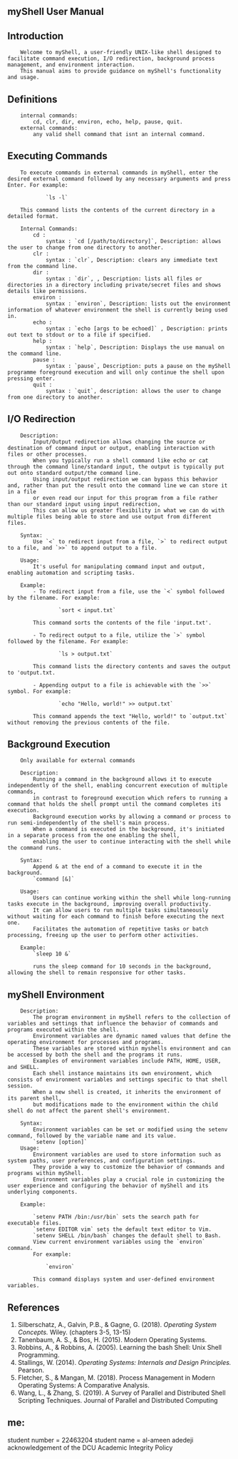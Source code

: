 ##                                                                                  myShell User Manual

## Introduction

        Welcome to myShell, a user-friendly UNIX-like shell designed to facilitate command execution, I/O redirection, background process management, and environment interaction. 
        This manual aims to provide guidance on myShell's functionality and usage.

## Definitions 
        internal commands: 
            cd, clr, dir, environ, echo, help, pause, quit.
        external commands: 
            any valid shell command that isnt an internal command.

## Executing Commands
        To execute commands in external commands in myShell, enter the desired external command followed by any necessary arguments and press Enter. For example:

                `ls -l`

        This command lists the contents of the current directory in a detailed format.

        Internal Commands:
            cd : 
                syntax : `cd [/path/to/directory]`, Description: allows the user to change from one directory to another.
            clr : 
                syntax : `clr`, Description: clears any immediate text from the command line.
            dir :
                syntax : `dir`, , Description: lists all files or directories in a directory including private/secret files and shows details like permissions.
            environ : 
                syntax : `environ`, Description: lists out the environment information of whatever environment the shell is currently being used in.
            echo : 
                syntax : `echo [args to be echoed]` , Description: prints out text to stdout or to a file if specified.
            help : 
                syntax : `help`, Description: Displays the use manual on the command line. 
            pause : 
                syntax : `pause`, Description: puts a pause on the myShell programme foreground execution and will only continue the shell upon pressing enter.
            quit : 
                syntax : `quit`, description: allows the user to change from one directory to another.

## I/O Redirection

        Description: 
            Input/Output redirection allows changing the source or destination of command input or output, enabling interaction with files or other processes.
            When you typically run a shell command like echo or cat through the command line/standard input, the output is typically put out onto standard output/the command line.
            Using input/output redirection we can bypass this behavior and, rather than put the result onto the command line we can store it in a file 
            or even read our input for this program from a file rather than our standard input using input redirection,
            This can allow us greater flexibility in what we can do with multiple files being able to store and use output from different files.
        
        Syntax: 
            Use `<` to redirect input from a file, `>` to redirect output to a file, and `>>` to append output to a file.

        Usage: 
            It's useful for manipulating command input and output, enabling automation and scripting tasks.

        Example:
            - To redirect input from a file, use the `<` symbol followed by the filename. For example:

                    `sort < input.txt`

            This command sorts the contents of the file 'input.txt'.

            - To redirect output to a file, utilize the `>` symbol followed by the filename. For example:

                    `ls > output.txt`

            This command lists the directory contents and saves the output to 'output.txt.

            - Appending output to a file is achievable with the `>>` symbol. For example:

                    `echo "Hello, world!" >> output.txt`

            This command appends the text "Hello, world!" to `output.txt` without removing the previous contents of the file.

## Background Execution
        Only available for external commands 
        
        Description: 
            Running a command in the background allows it to execute independently of the shell, enabling concurrent execution of multiple commands,
            in contrast to foreground execution which refers to running a command that holds the shell prompt until the command completes its execution.
            Background execution works by allowing a command or process to run semi-independently of the shell's main process. 
            When a command is executed in the background, it's initiated in a separate process from the one enabling the shell, 
            enabling the user to continue interacting with the shell while the command runs.
        
        Syntax: 
            Append & at the end of a command to execute it in the background. 
            `command [&]`

        Usage: 
            Users can continue working within the shell while long-running tasks execute in the background, improving overall productivity.
            It can allow users to run multiple tasks simultaneously without waiting for each command to finish before executing the next one.
            Facilitates the automation of repetitive tasks or batch processing, freeing up the user to perform other activities.
        
        Example: 
            `sleep 10 &`
            
            runs the sleep command for 10 seconds in the background, allowing the shell to remain responsive for other tasks.

## myShell Environment

        Description: 
            The program environment in myShell refers to the collection of variables and settings that influence the behavior of commands and programs executed within the shell.
            Environment variables are dynamic named values that define the operating environment for processes and programs. 
            These variables are stored within myshells environment and can be accessed by both the shell and the programs it runs.
            Examples of environment variables include PATH, HOME, USER, and SHELL.
            Each shell instance maintains its own environment, which consists of environment variables and settings specific to that shell session.
            When a new shell is created, it inherits the environment of its parent shell, 
            but modifications made to the environment within the child shell do not affect the parent shell's environment.

        Syntax: 
            Environment variables can be set or modified using the setenv command, followed by the variable name and its value.
            `setenv [option]`
        Usage: 
            Environment variables are used to store information such as system paths, user preferences, and configuration settings.
            They provide a way to customize the behavior of commands and programs within myShell.
            Environment variables play a crucial role in customizing the user experience and configuring the behavior of myShell and its underlying components.

        Example:

            `setenv PATH /bin:/usr/bin` sets the search path for executable files.
            `setenv EDITOR vim` sets the default text editor to Vim.
            `setenv SHELL /bin/bash` changes the default shell to Bash.
            View current environment variables using the `environ` command. 
            For example:

                `environ`

            This command displays system and user-defined environment variables.

## References

1. Silberschatz, A., Galvin, P.B., & Gagne, G. (2018). *Operating System Concepts.* Wiley. (chapters 3-5, 13-15)
2. Tanenbaum, A. S., & Bos, H. (2015). Modern Operating Systems. 
3. Robbins, A., & Robbins, A. (2005). Learning the bash Shell: Unix Shell Programming.
4. Stallings, W. (2014). *Operating Systems: Internals and Design Principles.* Pearson.
5. Fletcher, S., & Mangan, M. (2018). Process Management in Modern Operating Systems: A Comparative Analysis.
6. Wang, L., & Zhang, S. (2019). A Survey of Parallel and Distributed Shell Scripting Techniques. Journal of Parallel and Distributed Computing

## me:
student number = 22463204
student name = al-ameen adedeji
acknowledgement of the DCU Academic Integrity Policy
